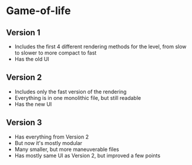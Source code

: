 # Game-of-life


## Version 1

- Includes the first 4 different rendering methods for the level, from slow to slower to more compact to fast
- Has the old UI


## Version 2

- Includes only the fast version of the rendering
- Everything is in one monolithic file, but still readable
- Has the new UI


## Version 3

- Has everything from Version 2
- But now it's mostly modular
- Many smaller, but more maneuverable files
- Has mostly same UI as Version 2, but improved a few points
